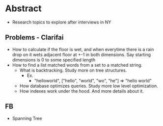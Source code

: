 # Abstract

- Research topics to explore after interviews in NY

## Problems - Clarifai

- How to calculate if the floor is wet, and when everytime there is a rain drop on it wets adjacent floor at +-1 in both dimensions. Say starting dimensions is 0 to some specified length
- How to find a list matched words from a set to a matched string.
  - What is backtracking. Study more on tree structures.
    - Ex.
      - "helloworld", ["hello", "world", "wo", "he"] => "hello world"
  - How database optimizes queries. Study more low level optimization.
  - How indexes work under the hood. And more details about it.

## FB 
  
- Spanning Tree